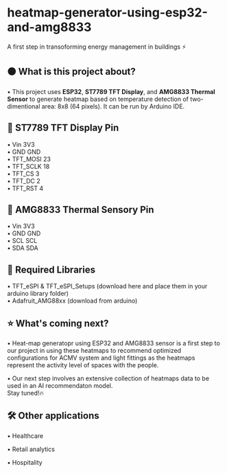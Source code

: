 # heatmap-generator-using-esp32-and-amg8833
A first step in transoforming energy management in buildings ⚡

## 🟠 What is this project about?
• This project uses **ESP32**, **ST7789 TFT Display**, and **AMG8833 Thermal Sensor** to generate heatmap based on temperature detection of two-dimentional area: 8x8 (64 pixels). It can be run by Arduino IDE.

## 📍 ST7789 TFT Display Pin
• Vin 3V3  
• GND GND  
• TFT_MOSI 23  
• TFT_SCLK 18  
• TFT_CS 3  
• TFT_DC 2  
• TFT_RST 4  

## 📍 AMG8833 Thermal Sensory Pin
• Vin 3V3  
• GND GND  
• SCL SCL  
• SDA SDA  

## 📕 Required Libraries
• TFT_eSPI & TFT_eSPI_Setups (download here and place them in your arduino library folder)  
• Adafruit_AMG88xx (download from arduino)

## ⭐ What's coming next?
• Heat-map generatopr using ESP32 and AMG8833 sensor is a first step to our project in using these heatmaps to recommend optimized configurations for ACMV system and light fittings as the heatmaps represent the activity level of spaces with the people.  
  
• Our next step involves an extensive collection of heatmaps data to be used in an AI recommendaton model.  
Stay tuned!🔥

## 🛠️ Other applications
• Healthcare  
  
• Retail analytics  
  
• Hospitality 
